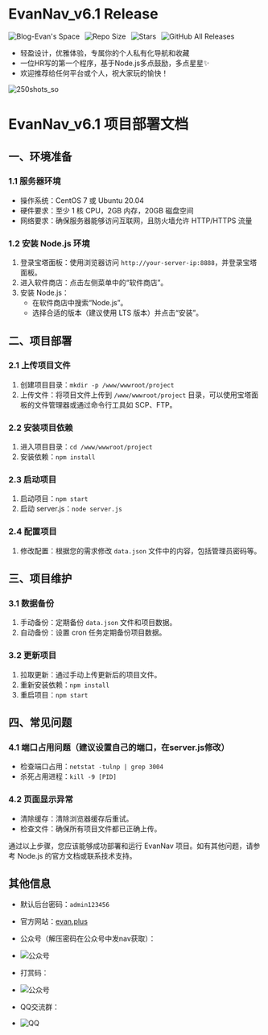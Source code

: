 # EvanNav_v6.1 Release


<div style="display: flex; align-items: center; gap: 10px;">
    <a href="https://evan.xin" target="_blank">
        <img src="https://img.shields.io/badge/Blog-Evan's%20Space-black?logo=blog&color=red&style=flat" alt="Blog-Evan's Space" style="display: inline-block;">
    </a>
    <a href="https://github.com/EvanTop/EvanNav" target="_blank">
        <img src="https://img.shields.io/github/repo-size/EvanTop/EvanNav?style=flat" alt="Repo Size" style="display: inline-block;">
    </a>
    <a href="https://github.com/EvanTop/EvanNav/stargazers" target="_blank">
        <img src="https://img.shields.io/github/stars/EvanTop/EvanNav?style=flat" alt="Stars" style="display: inline-block;">
    </a>
    <a href="https://github.com/EvanTop/EvanNav/releases" target="_blank">
        <img src="https://img.shields.io/github/downloads/EvanTop/EvanNav/total?style=flat" alt="GitHub All Releases" style="display: inline-block;">
    </a>
</div>

- 轻盈设计，优雅体验，专属你的个人私有化导航和收藏  
- 一位HR写的第一个程序，基于Node.js多点鼓励，多点星星✨  
- 欢迎推荐给任何平台或个人，祝大家玩的愉快！

![250shots_so](https://github.com/user-attachments/assets/28c91e23-034b-4663-a55e-85b01ea1c303)

# EvanNav_v6.1 项目部署文档

## 一、环境准备

### 1.1 服务器环境
- 操作系统：CentOS 7 或 Ubuntu 20.04
- 硬件要求：至少 1 核 CPU，2GB 内存，20GB 磁盘空间
- 网络要求：确保服务器能够访问互联网，且防火墙允许 HTTP/HTTPS 流量

### 1.2 安装 Node.js 环境
1. 登录宝塔面板：使用浏览器访问 `http://your-server-ip:8888`，并登录宝塔面板。
2. 进入软件商店：点击左侧菜单中的“软件商店”。
3. 安装 Node.js：
   - 在软件商店中搜索“Node.js”。
   - 选择合适的版本（建议使用 LTS 版本）并点击“安装”。

## 二、项目部署

### 2.1 上传项目文件
1. 创建项目目录：`mkdir -p /www/wwwroot/project`
2. 上传文件：将项目文件上传到 `/www/wwwroot/project` 目录，可以使用宝塔面板的文件管理器或通过命令行工具如 SCP、FTP。

### 2.2 安装项目依赖
1. 进入项目目录：`cd /www/wwwroot/project`
2. 安装依赖：`npm install`

### 2.3 启动项目
1. 启动项目：`npm start`
2. 启动 server.js：`node server.js`

### 2.4 配置项目
1. 修改配置：根据您的需求修改 `data.json` 文件中的内容，包括管理员密码等。

## 三、项目维护

### 3.1 数据备份
1. 手动备份：定期备份 `data.json` 文件和项目数据。
2. 自动备份：设置 cron 任务定期备份项目数据。

### 3.2 更新项目
1. 拉取更新：通过手动上传更新后的项目文件。
2. 重新安装依赖：`npm install`
3. 重启项目：`npm start`

## 四、常见问题

### 4.1 端口占用问题（建议设置自己的端口，在server.js修改）
- 检查端口占用：`netstat -tulnp | grep 3004`
- 杀死占用进程：`kill -9 [PID]`

### 4.2 页面显示异常
- 清除缓存：清除浏览器缓存后重试。
- 检查文件：确保所有项目文件都已正确上传。

通过以上步骤，您应该能够成功部署和运行 EvanNav 项目。如有其他问题，请参考 Node.js 的官方文档或联系技术支持。


## 其他信息
- 默认后台密码：`admin123456`
- 官方网站：[evan.plus](https://evan.plus) 

- 公众号（解压密码在公众号中发nav获取）：
- ![公众号](https://www.evan.xin/wp-content/uploads/2025/04/111.png)
- 打赏码：
- ![公众号](https://www.evan.xin/wp-content/uploads/2025/04/388-e1744121248572.png)
- QQ交流群：
- ![QQ](https://www.evan.xin/wp-content/uploads/2025/04/00000-e1744123000122.png)




